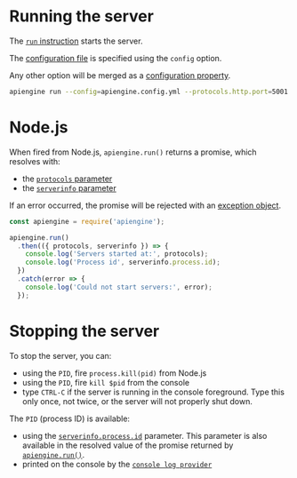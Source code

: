 # Running the server

The [`run` instruction](README.md) starts the server.

The [configuration file](../configuration/configuration.md#configuration-file)
is specified using the `config` option.

Any other option will be merged as a
[configuration property](../configuration/configuration.md#properties).

```bash
apiengine run --config=apiengine.config.yml --protocols.http.port=5001
```

# Node.js

When fired from Node.js, `apiengine.run()` returns a promise, which resolves
with:
  - the [`protocols` parameter](../quality/logging.md#functions-parameters)
  - the [`serverinfo` parameter](../configuration/functions.md#parameters)

If an error occurred, the promise will be rejected with an
[exception object](error.md#exceptions).

<!-- eslint-disable no-unused-vars, no-undef, strict, no-console,
no-restricted-globals, unicorn/catch-error-name, promise/always-return,
promise/prefer-await-to-then -->
```javascript
const apiengine = require('apiengine');

apiengine.run()
  .then(({ protocols, serverinfo }) => {
    console.log('Servers started at:', protocols);
    console.log('Process id', serverinfo.process.id);
  })
  .catch(error => {
    console.log('Could not start servers:', error);
  });
```

# Stopping the server

To stop the server, you can:
  - using the `PID`, fire `process.kill(pid)` from Node.js
  - using the `PID`, fire `kill $pid` from the console
  - type `CTRL-C` if the server is running in the console foreground.
    Type this only once, not twice, or the server will not properly shut down.

The `PID` (process ID) is available:
  - using the
    [`serverinfo.process.id`](../configuration/functions.md#parameters)
    parameter. This parameter is also available in the resolved value of the
    promise returned by [`apiengine.run()`](#node.js).
  - printed on the console by the
    [`console log provider`](../quality/logging.md#console-log-provider)
